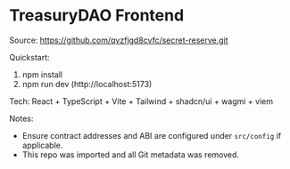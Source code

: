 # TreasuryDAO Frontend

Source: https://github.com/qvzfjgd8cvfc/secret-reserve.git

Quickstart:

1) npm install
2) npm run dev  (http://localhost:5173)

Tech: React + TypeScript + Vite + Tailwind + shadcn/ui + wagmi + viem

Notes:
- Ensure contract addresses and ABI are configured under `src/config` if applicable.
- This repo was imported and all Git metadata was removed.


